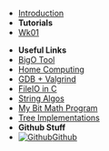 - [Introduction](_introduction)
- **Tutorials**
- [Wk01](T3/2511/Tute1/Wk01)
<!-- - [Wk02](T3/2511/Tute2/Wk02) -->
<!-- - [Wk03](T3/2511/Tute3/Wk03) -->
<!-- - [Wk04](T3/2511/Tute4/Wk04) -->
- **Useful Links**
- [BigO Tool](BigOh)
- [Home Computing](home_computing)
- [GDB + Valgrind](gdb_valgrind)
- [FileIO in C](FileIO_Files/ExampleFileReading)
- [String Algos](StringAlgos/StringAlgos)
- [My Bit Math Program](https://braedonwooding.github.io/BitwiseCmpViz/#/)
- [Tree Implementations](Detailed_TreeImplementations/Detailed_TreeImplementations.md)
- **Github Stuff**
- [![Github](https://icongram.jgog.in/simple/github.svg?color=808080&size=16)Github](https://github.com/BraedonWooding/CompTutoring)
